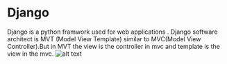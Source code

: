 # Django 
Django is a python framwork used for web applications .
Django software architect is MVT (Model View Template) similar to MVC(Model View Controller).But in MVT the view is the controller in mvc and template is the view in the mvc.
![alt text](https://i0.wp.com/techvidvan.com/tutorials/wp-content/uploads/sites/2/2021/06/Control-Flow-Of-MVT.jpg?ssl=1 "MVT")

